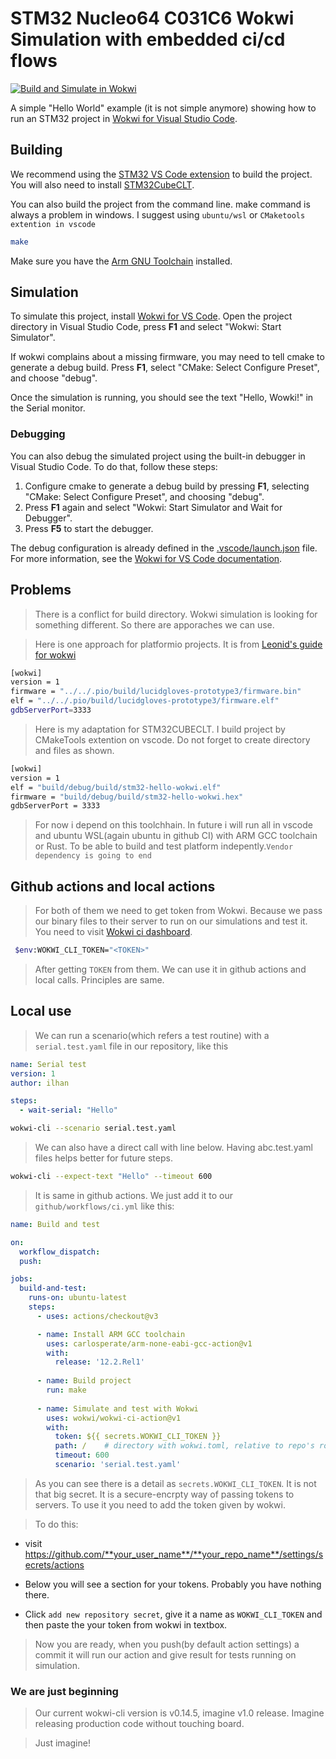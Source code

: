 # STM32 Nucleo64 C031C6 Wokwi Simulation with embedded ci/cd flows

[![Build and Simulate in Wokwi](https://github.com/wokwi/stm32-hello-wokwi/actions/workflows/ci.yml/badge.svg)](https://github.com/wokwi/stm32-hello-wokwi/actions/workflows/ci.yml)

A simple "Hello World" example (it is not simple anymore) showing how to run an STM32 project in [Wokwi for Visual Studio Code](https://marketplace.visualstudio.com/items?itemName=wokwi.wokwi-vscode).

## Building

We recommend using the [STM32 VS Code extension](https://marketplace.visualstudio.com/items?itemName=stmicroelectronics.stm32-vscode-extension) to build the project. You will also need to install [STM32CubeCLT](https://www.st.com/en/development-tools/stm32cubeclt.html#get-software).

You can also build the project from the command line. make command is always a problem in windows. I suggest using `ubuntu/wsl` or `CMaketools extention in vscode`

```bash
make
```

Make sure you have the [Arm GNU Toolchain](https://developer.arm.com/downloads/-/arm-gnu-toolchain-downloads) installed.

## Simulation

To simulate this project, install [Wokwi for VS Code](https://marketplace.visualstudio.com/items?itemName=wokwi.wokwi-vscode). Open the project directory in Visual Studio Code, press **F1** and select "Wokwi: Start Simulator".

If wokwi complains about a missing firmware, you may need to tell cmake to generate a debug build. Press **F1**, select "CMake: Select Configure Preset", and choose "debug".

Once the simulation is running, you should see the text "Hello, Wowki!" in the Serial monitor.

### Debugging

You can also debug the simulated project using the built-in debugger in Visual Studio Code. To do that, follow these steps:

1. Configure cmake to generate a debug build by pressing **F1**, selecting "CMake: Select Configure Preset", and choosing "debug".
2. Press **F1** again and select "Wokwi: Start Simulator and Wait for Debugger".
3. Press **F5** to start the debugger.

The debug configuration is already defined in the [.vscode/launch.json](.vscode/launch.json) file. For more information, see the [Wokwi for VS Code documentation](https://docs.wokwi.com/vscode/debugging).

## Problems
> There is a conflict for build directory. Wokwi simulation is looking for something different. So there are apporaches we can use.

> Here is one approach for platformio projects. It is from [Leonid's guide for wokwi](https://blog.leon0399.ru/wokwi-platformio-github-actions?showSharer=true)
``` sh
[wokwi]
version = 1
firmware = "../../.pio/build/lucidgloves-prototype3/firmware.bin"
elf = "../../.pio/build/lucidgloves-prototype3/firmware.elf"
gdbServerPort=3333
```

> Here is my adaptation for STM32CUBECLT. I build project by CMakeTools extention on vscode. Do not forget to create directory and files as shown.
```sh
[wokwi]
version = 1
elf = "build/debug/build/stm32-hello-wokwi.elf"
firmware = "build/debug/build/stm32-hello-wokwi.hex"
gdbServerPort = 3333
```

> For now i depend on this toolchhain. In future i will run all in vscode and ubuntu WSL(again ubuntu in github CI) with ARM GCC toolchain or Rust. To be able to build and test platform indepently.`Vendor dependency is going to end`

## Github actions and local actions
> For both of them we need to get token from Wokwi. Because we pass our binary files to their server to run on our simulations and test it. You need to visit [Wokwi ci dashboard](https://wokwi.com/dashboard/ci).

```sh
 $env:WOKWI_CLI_TOKEN="<TOKEN>"
```

> After getting `TOKEN` from them. We can use it in github actions and local calls. Principles are same.

## Local use
> We can run a scenario(which refers a test routine) with a `serial.test.yaml` file in our repository, like this
```yaml
name: Serial test
version: 1
author: ilhan

steps:
  - wait-serial: "Hello"
```

```sh
wokwi-cli --scenario serial.test.yaml
```

> We can also have a direct call with line below. Having abc.test.yaml files helps better for future steps.
```sh
wokwi-cli --expect-text "Hello" --timeout 600
```

> It is same in github actions. We just add it to our `github/workflows/ci.yml` like this:
```yml
name: Build and test

on:
  workflow_dispatch:
  push:

jobs:
  build-and-test:
    runs-on: ubuntu-latest
    steps:
      - uses: actions/checkout@v3

      - name: Install ARM GCC toolchain
        uses: carlosperate/arm-none-eabi-gcc-action@v1
        with:
          release: '12.2.Rel1'
      
      - name: Build project
        run: make
 
      - name: Simulate and test with Wokwi
        uses: wokwi/wokwi-ci-action@v1
        with:
          token: ${{ secrets.WOKWI_CLI_TOKEN }}
          path: /    # directory with wokwi.toml, relative to repo's root
          timeout: 600
          scenario: 'serial.test.yaml'
```

> As you can see there is a detail as `secrets.WOKWI_CLI_TOKEN`. It is not that big secret. It is a secure-encrpty way of passing tokens to servers. To use it you need to add the token given by wokwi.

> To do this:
- visit https://github.com/**your_user_name**/**your_repo_name**/settings/secrets/actions

- Below you will see a section for your tokens. Probably you have nothing there. 

- Click `add new repository secret`, give it a name as `WOKWI_CLI_TOKEN` and then paste the your token from wokwi in textbox.

> Now you are ready, when you push(by default action settings) a commit it will run our action and give result for tests running on simulation.

### We are just beginning
> Our current wokwi-cli version is v0.14.5, imagine v1.0 release. Imagine releasing production code without touching board.

> Just imagine!